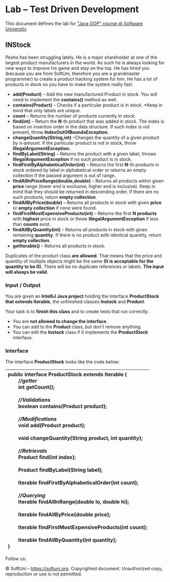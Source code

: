 ﻿
# **Lab – Test Driven Development**
This document defines the lab for ["Java OOP" course @ Software University](https://softuni.bg/modules/59/java-advanced).
## **INStock**
Pesho has been struggling lately. He is a major shareholder at one of the largest product manufacturers in the world. As such he is always looking for new ways to improve his game and stay on the top. He has hired you (because you are from SoftUni, therefore you are a grandmaster programmer) to create a product tracking system for him. He has a lot of products in stock so you have to make the system really fast.

- **add(Product)** – Add the new manufactured Product in stock. You will need to implement the **contains()** method as well.
- **contains(Product)** – Checks if a particular product is in stock. \*Keep in mind that only labels are unique.
- **count** – Returns the number of products currently in stock.
- **find(int)** – Return the **N**-th product that was added in stock. The index is based on insertion order in the data structure. If such index is not present, throw **IndexOutOfBoundsException.**
- **changeQuantity(String,int)** –Changes the quantity of a given product by n-amount. If the particular product is not in stock, throw **IllegalArgumentException.**
- **findByLabel(String)** – Returns the product with a given label, throws **IllegalArgumentException** if no such product is in stock.
- **findFirstByAlphabeticalOrder(int)** – Returns the first **N**-th products in stock ordered by label in alphabetical order or returns an empty collection if the passed argument is out of range.
- **findAllInPriceRange(double,double)** – Returns all products within given **price** range (lower end is exclusive, higher end is inclusive). Keep in mind that they should be returned in descending order. If there are no such products, return **empty collection**.
- **findAllByPrice(double)** – Returns all products in stock with given **price** or **empty collection** if none were found.
- **findFirstMostExpensiveProducts(int)** – Returns the first **N** **products** with **highest** price in stock or throw **IllegalArgumentException** if less than **counts** exist.
- **findAllByQuantity(int)** – Returns all products in stock with given remaining **quantity**. If there is no product with identical quantity, return **empty collection**.
- **getIterable<Product>()** – Returns all products in stock.

Duplicates of the product class **are allowed**. That means that the price and quantity of multiple objects might be the same **(It is acceptable for the quantity to be 0).** There will be no duplicate references or labels. **The input will always be valid**.
### **Input / Output**
You are given an **IntelliJ Java project** holding the interface **ProductStock that extends Iterable<Product>**, the unfinished classes **Instock** and **Product**.

Your task is to **finish this class** and to create tests that run correctly.

- You are **not allowed to change the interface**.
- You can add to the **Product** class, but don't remove anything.
- You can edit the **Instock** class if it implements the **ProductStock** interface.
### **Interface**
The interface **ProductStock** looks like the code below:

|**public interface** ProductStock **extends** Iterable<Product> {<br>`    `*//getter*<br>`    `**int** getCount();<br><br>`    `*//Validations*<br>`    `**boolean** contains(Product product);<br><br>`    `*//Modifications*<br>`    `**void** add(Product product);<br><br>`    `**void** changeQuantity(String product, **int** quantity);<br><br>`    `*//Retrievals*<br>`    `Product find(**int** index);<br><br>`    `Product findByLabel(String label);<br><br>`    `Iterable<Product> findFirstByAlphabeticalOrder(**int** count);<br><br>`    `*//Querying*<br>`    `Iterable<Product> findAllInRange(**double** lo, **double** hi);<br><br>`    `Iterable<Product> findAllByPrice(**double** price);<br><br>`    `Iterable<Product> findFirstMostExpensiveProducts(**int** count);<br><br>`    `Iterable<Product> findAllByQuantity(**int** quantity);<br>}|
| :- |




Follow us:

© SoftUni – <https://softuni.org>. Copyrighted document. Unauthorized copy, reproduction or use is not permitted.
